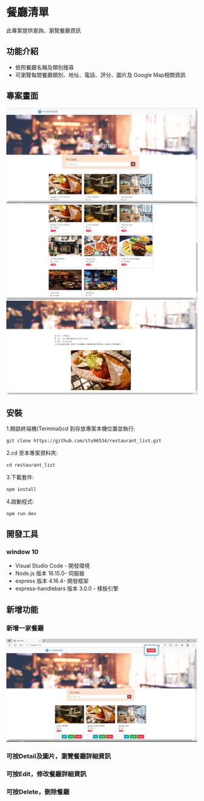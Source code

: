 # 餐廳清單
此專案提供查詢、瀏覽餐廳資訊

## 功能介紹
 - 依照餐廳名稱及類別搜尋
 - 可瀏覽每間餐廳類別、地址、電話、評分、圖片及 Google Map相關資訊

## 專案畫面

![首頁](https://github.com/stu96534/restaurant_list/blob/main/public/%E9%A6%96%E9%A0%81.png)
![餐廳列表](https://github.com/stu96534/restaurant_list/blob/main/public/餐廳列表.png)
![餐廳詳細資料](https://github.com/stu96534/restaurant_list/blob/main/public/餐廳詳細資料.png)

## 安裝
1.開啟終端機(Terminal)cd 到存放專案本機位置並執行:

```
git clone https://github.com/stu96534/restaurant_list.git
```

2.cd 至本專案資料夾:

```
cd restaurant_list
```

3.下載套件:

```
npm install
```

4.啟動程式:

```
npm run dev
```
## 開發工具
### window 10
 - Visual Studio Code - 開發環境
 - Node.js 版本 16.15.0- 伺服器
 - express 版本 4.16.4- 開發框架
 - express-handlebars 版本 3.0.0 - 樣板引擎
 
 ## 新增功能
 ### 新增一家餐廳
 ![新增](https://github.com/stu96534/restaurant_list/blob/main/public/新增.png)
 ### 可按Detail及圖片，瀏覽餐廳詳細資訊
 ### 可按Edit，修改餐廳詳細資訊
 ### 可按Delete，刪除餐廳
